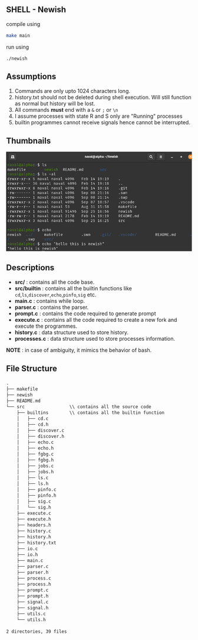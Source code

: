 

## SHELL - **New**ish

compile using 

```bash
make main
```
run using

```
./newish
```

## Assumptions
1. Commands are only upto 1024 characters long. 
2. history.txt should not be deleted during shell execution. Will still function as normal but history will be lost.
3. All commands **must** end with a `&` or `;` or `\n`
4. I assume processes with state R and S only are "Running" processes
5. builtin programmes cannot receive signals hence cannot be interrupted.


## Thumbnails

![thumbnail](./Images/Example.png)  

## Descriptions

- **src/**  : contains all the code base.
- **src/builtin**  : contains all the builtin functions like `cd`,`ls`,`discover`,`echo`,`pinfo`,`sig` etc.
- **main.c** : contains while loop.
- **parser.c** : contains the parser.
- **prompt.c** : contains the code required to generate prompt
- **execute.c** : contains all the code required to create a new fork and execute the programmes.
- **history.c** : data structure used to store history.
- **processes.c** : data structure used to store processes information.

**NOTE** : in case of ambiguity, it mimics the behavior of bash.

## File Structure

```
.
├── makefile
├── newish
├── README.md
└── src                 \\ contains all the source code
    ├── builtins        \\ contains all the builtin function 
    │   ├── cd.c
    │   ├── cd.h
    │   ├── discover.c
    │   ├── discover.h
    │   ├── echo.c
    │   ├── echo.h
    │   ├── fgbg.c
    │   ├── fgbg.h
    │   ├── jobs.c
    │   ├── jobs.h
    │   ├── ls.c
    │   ├── ls.h
    │   ├── pinfo.c
    │   ├── pinfo.h
    │   ├── sig.c
    │   └── sig.h
    ├── execute.c
    ├── execute.h
    ├── headers.h
    ├── history.c
    ├── history.h
    ├── history.txt
    ├── io.c
    ├── io.h
    ├── main.c
    ├── parser.c
    ├── parser.h
    ├── process.c
    ├── process.h
    ├── prompt.c
    ├── prompt.h
    ├── signal.c
    ├── signal.h
    ├── utils.c
    └── utils.h

2 directories, 39 files
```
